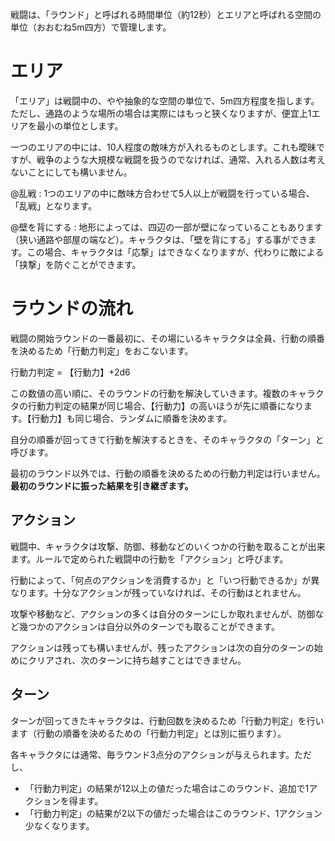 戦闘は、「ラウンド」と呼ばれる時間単位（約12秒）とエリアと呼ばれる空間の単位（おおむね5m四方）で管理します。

# エリア

「エリア」は戦闘中の、やや抽象的な空間の単位で、5m四方程度を指します。ただし、通路のような場所の場合は実際にはもっと狭くなりますが、便宜上1エリアを最小の単位とします。

一つのエリアの中には、10人程度の敵味方が入れるものとします。これも曖昧ですが、戦争のような大規模な戦闘を扱うのでなければ、通常、入れる人数は考えないことにしても構いません。

@乱戦 : 1つのエリアの中に敵味方合わせて5人以上が戦闘を行っている場合、「乱戦」となります。

@壁を背にする : 地形によっては、四辺の一部が壁になっていることもあります（狭い通路や部屋の端など）。キャラクタは、「壁を背にする」する事ができます。この場合、キャラクタは「応撃」はできなくなりますが、代わりに敵による「挟撃」を防ぐことができます。


# ラウンドの流れ

戦闘の開始ラウンドの一番最初に、その場にいるキャラクタは全員、行動の順番を決めるため「行動力判定」をおこないます。

行動力判定 = 【行動力】+2d6

この数値の高い順に、そのラウンドの行動を解決していきます。複数のキャラクタの行動力判定の結果が同じ場合、【行動力】の高いほうが先に順番になります。【行動力】も同じ場合、ランダムに順番を決めます。

自分の順番が回ってきて行動を解決するときを、そのキャラクタの「ターン」と呼びます。

最初のラウンド以外では、行動の順番を決めるための行動力判定は行いません。 __最初のラウンドに振った結果を引き継ぎます。__

## アクション

戦闘中、キャラクタは攻撃、防御、移動などのいくつかの行動を取ることが出来ます。ルールで定められた戦闘中の行動を「アクション」と呼びます。

行動によって、「何点のアクションを消費するか」と「いつ行動できるか」が異なります。十分なアクションが残っていなければ、その行動はとれません。

攻撃や移動など、アクションの多くは自分のターンにしか取れませんが、防御など幾つかのアクションは自分以外のターンでも取ることができます。

アクションは残っても構いませんが、残ったアクションは次の自分のターンの始めにクリアされ、次のターンに持ち越すことはできません。

## ターン

ターンが回ってきたキャラクタは、行動回数を決めるため「行動力判定」を行います（行動の順番を決めるための「行動力判定」とは別に振ります）。

各キャラクタには通常、毎ラウンド3点分のアクションが与えられます。ただし、

* 「行動力判定」の結果が12以上の値だった場合はこのラウンド、追加で1アクションを得ます。
* 「行動力判定」の結果が2以下の値だった場合はこのラウンド、1アクション少なくなります。
